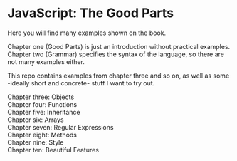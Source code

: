 # JavaScript: The Good Parts
Here you will find many examples shown on the book.  

Chapter one (Good Parts) is just an introduction without practical examples.  
Chapter two (Grammar) specifies the syntax of the language, so there are not many examples either.  

This repo contains examples from chapter three and so on, as well as some -ideally short and concrete- stuff I want to try out.  

Chapter three: Objects  
Chapter four: Functions  
Chapter five: Inheritance  
Chapter six: Arrays  
Chapter seven: Regular Expressions  
Chapter eight: Methods  
Chapter nine: Style  
Chapter ten: Beautiful Features  
